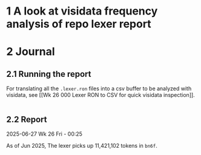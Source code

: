 
# 1 A look at visidata frequency analysis of repo lexer report

# 2 Journal

## 2.1 Running the report

For translating all the `.lexer.ron` files into a csv buffer to be analyzed with visidata, see  [[Wk 26 000 Lexer RON to CSV for quick visidata inspection]].


```

```

## 2.2 Report

2025-06-27 Wk 26 Fri - 00:25

As of Jun 2025, The lexer picks up 11,421,102 tokens in `bn6f`.



